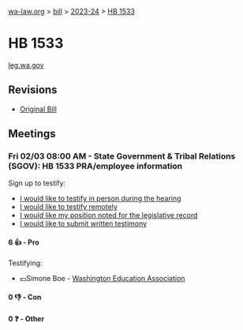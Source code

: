 [wa-law.org](/) > [bill](/bill/) > [2023-24](/bill/2023-24/) > [HB 1533](/bill/2023-24/hb/1533/)

# HB 1533
[leg.wa.gov](https://app.leg.wa.gov/billsummary?BillNumber=1533&Year=2023&Initiative=false)

## Revisions
* [Original Bill](1/)

## Meetings
### Fri 02/03 08:00 AM - State Government & Tribal Relations (SGOV): HB 1533 PRA/employee information
Sign up to testify:
* [I would like to testify in person during the hearing](https://app.leg.wa.gov/csi/Testifier/Add?chamber=House&mId=30592&aId=150520&caId=21051&tId=1)
* [I would like to testify remotely](https://app.leg.wa.gov/csi/Testifier/Add?chamber=House&mId=30592&aId=150520&caId=21051&tId=2)
* [I would like my position noted for the legislative record](https://app.leg.wa.gov/csi/Testifier/Add?chamber=House&mId=30592&aId=150520&caId=21051&tId=3)
* [I would like to submit written testimony](https://app.leg.wa.gov/csi/Testifier/Add?chamber=House&mId=30592&aId=150520&caId=21051&tId=4)

#### 6 👍 - Pro
Testifying:
* 💵Simone Boe - [Washington Education Association](/org/washington_education_association/)

#### 0 👎 - Con

#### 0 ❓ - Other
